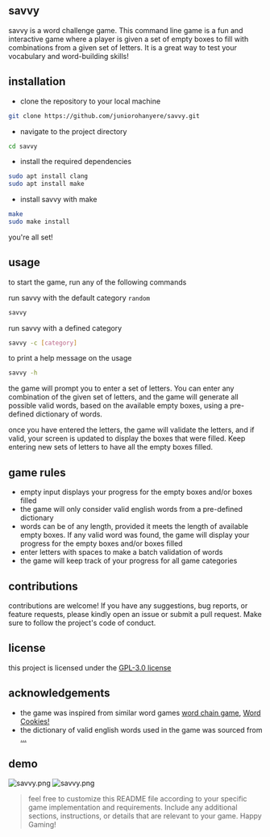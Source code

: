 ## savvy

savvy is a word challenge game. This command line game is a fun and interactive game where a player is given a set of empty boxes to fill with combinations from a given set of letters. It is a great way to test your vocabulary and word-building skills!

## installation

- clone the repository to your local machine
```bash
git clone https://github.com/juniorohanyere/savvy.git
```

- navigate to the project directory
```bash
cd savvy
```

- install the required dependencies
```bash
sudo apt install clang
sudo apt install make
```

- install savvy with make
```bash
make
sudo make install
```

you're all set!

## usage

to start the game, run any of the following commands

run savvy with the default category `random`
```bash
savvy
```
run savvy with a defined category
```bash
savvy -c [category]
```
to print a help message on the usage
```bash
savvy -h
```

the game will prompt you to enter a set of letters. You can enter any combination of the given set of letters, and the game will generate all possible valid words, based on the available empty boxes, using a pre-defined dictionary of words.

once you have entered the letters, the game will validate the letters, and if valid, your screen is updated to display the boxes that were filled. Keep entering new sets of letters to have all the empty boxes filled.

## game rules

- empty input displays your progress for the empty boxes and/or boxes filled
- the game will only consider valid english words from a pre-defined dictionary
- words can be of any length, provided it meets the length of available empty boxes. If any valid word was found, the game will display your progress for the empty boxes and/or boxes filled
- enter letters with spaces to make a batch validation of words
- the game will keep track of your progress for all game categories

## contributions

contributions are welcome! If you have any suggestions, bug reports, or feature requests, please kindly open an issue or submit a pull request. Make sure to follow the project's code of conduct.

## license

this project is licensed under the [GPL-3.0 license](LICENSE)

## acknowledgements

- the game was inspired from similar word games
[word chain game](https://github.com/juniorohanyere/word_chain_game.git), [Word Cookies!](todo)
- the dictionary of valid english words used in the game was sourced from [...](todo)

## demo
![savvy.png](https://github.com/juniorohanyere/savvy/assets/106378800/f647d7d0-6150-44c4-97ef-246163dd1327)
![savvy.png](https://github.com/juniorohanyere/savvy/assets/106378800/99cd5a78-d267-47bd-9733-72a5144a4aa5)

> feel free to customize this README file according to your specific game implementation and requirements. Include any additional sections, instructions, or details that are relevant to your game. Happy Gaming!
